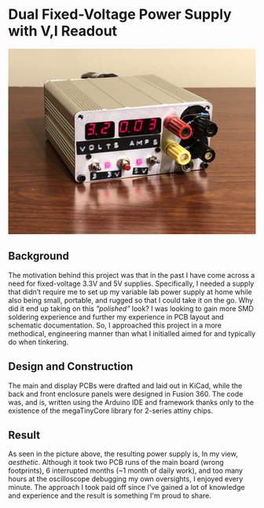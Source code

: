 # **Dual Fixed-Voltage Power Supply with V,I Readout**
![Complete PS](./Pictures/IMG_3282.JPG)
## Background
The motivation behind this project was that in the past I have come across a need for fixed-voltage 3.3V and 5V supplies. Specifically, I needed a supply that didn’t require me to set up my variable lab power supply at home while also being small, portable, and rugged so that I could take it on the go.
Why did it end up taking on this *”polished”* look? I was looking to gain more SMD soldering experience and further my experience in PCB layout and schematic documentation. So, I approached this project in a more methodical, engineering manner than what I initialled aimed for and typically do when tinkering.
## Design and Construction
The main and display PCBs were drafted and laid out in KiCad, while the back and front enclosure panels were designed in Fusion 360. The code was, and is, written using the Arduino IDE and framework thanks only to the existence of the megaTinyCore library for 2-series attiny chips.
## Result
As seen in the picture above, the resulting power supply is, In my view, *aesthetic*. Although it took two PCB runs of the main board (wrong footprints), 6 interrupted months (~1 month of daily work), and too many hours at the oscilloscope debugging my own oversights, I enjoyed every minute. The approach I took paid off since I've gained a lot of knowledge and experience and the result is something I'm proud to share.
